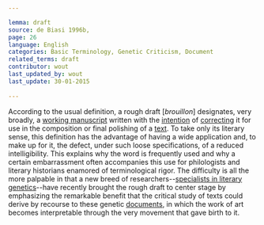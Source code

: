 ```yaml
---

lemma: draft
source: de Biasi 1996b,
page: 26 
language: English
categories: Basic Terminology, Genetic Criticism, Document
related_terms: draft
contributor: wout
last_updated_by: wout
last_update: 30-01-2015
        
---
```


According to the usual definition, a rough draft [_brouillon_] designates, very broadly, a [working manuscript](manuscriptWorking.html) written with the [intention](intentionality.html) of [correcting](correction.html) it for use in the composition or final polishing of a [text](text.html). To take only its literary sense, this definition has the advantage of having a wide application and, to make up for it, the defect, under such loose specifications, of a reduced intelligibility. This explains why the word is frequently used and why a certain embarrassment often accompanies this use for philologists and literary historians enamored of terminological rigor. The difficulty is all the more palpable in that a new breed of researchers--[specialists in literary genetics](criticGenetic.html)--have recently brought the rough draft to center stage by emphasizing the remarkable benefit that the critical study of texts could derive by recourse to these genetic [documents](document.html), in which the work of art becomes interpretable through the very movement that gave birth to it.

